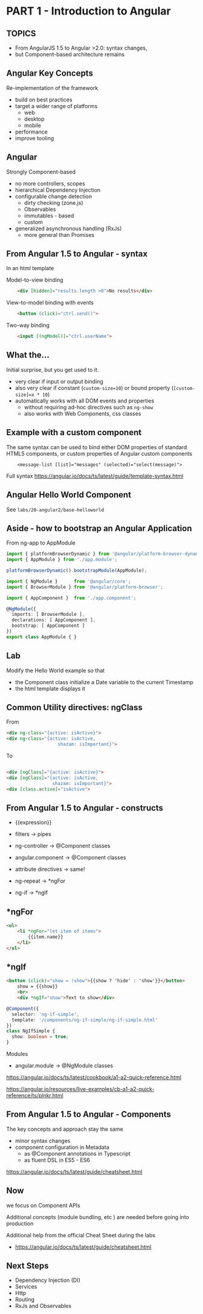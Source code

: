 # PART 1 - Introduction to Angular



## TOPICS
* From AngularJS 1.5 to Angular >2.0: syntax changes, 
* but Component-based architecture remains



## Angular Key Concepts
Re-implementation of the framework
* build on best practices
* target a wider range of platforms
    * web
    * desktop 
    * mobile
* performance
* improve tooling



## Angular
Strongly Component-based
* no more controllers, scopes
* hierarchical Dependency Injection
* configurable change detection
    * dirty checking (zone.js)
    * Observables
    * immutables - based
    * custom
* generalized asynchronous handling (RxJs)
    * more general than Promises



## From Angular 1.5 to Angular - syntax
In an html template

Model-to-view binding
```html
    <div [hidden]="results.length >0">No results</div>
```

View-to-model binding with events
```html
    <button (click)="ctrl.send()">
``` 

Two-way binding
```html
    <input [(ngModel)]="ctrl.userName">
```



## What the...
Initial surprise, but you get used to it.
* very clear if input or output binding
* also very clear if constant (``custom-size=10``) or bound property (``[custom-size]=x * 10``) 
* automatically works with all DOM events and properties
  * without requiring ad-hoc directives such as ``ng-show``
  * also works with Web Components, css classes



## Example with a custom component
The same syntax can be used to bind either DOM properties of standard HTML5 components, or custom properties of Angular custom components

```
    <message-list [list]="messages" (selected)="select(message)">
```

Full syntax
https://angular.io/docs/ts/latest/guide/template-syntax.html




## Angular Hello World Component
See ``labs/20-angular2/base-helloworld``



## Aside - how to bootstrap an Angular Application
From ng-app to AppModule
```typescript
import { platformBrowserDynamic } from '@angular/platform-browser-dynamic';
import { AppModule } from './app.module';

platformBrowserDynamic().bootstrapModule(AppModule);

import { NgModule }      from '@angular/core';
import { BrowserModule } from '@angular/platform-browser';

import { AppComponent }  from './app.component';

@NgModule({
  imports: [ BrowserModule ],
  declarations: [ AppComponent ],
  bootstrap: [ AppComponent ]
})
export class AppModule { }
```



## Lab
Modify the Hello World example so that
* the Component class initialize a Date variable to the current Timestamp
* the html template displays it 



## Common Utility directives: ngClass
From 
```html
<div ng-class="{active: isActive}">
<div ng-class="{active: isActive,
                   shazam: isImportant}">
```

To 

```html

<div [ngClass]="{active: isActive}">
<div [ngClass]="{active: isActive,
                 shazam: isImportant}">
<div [class.active]="isActive">
```



## From Angular 1.5 to Angular - constructs
* {{expression}} 
* filters -> pipes

* ng-controller -> @Component classes
* angular.component -> @Component classes

* attribute directives -> same!
* ng-repeat -> *ngFor
* ng-if -> *ngIf



## *ngFor

```html
<ul>
    <li *ngFor="let item of items">
        {{item.name}}
    </li>
</ul>
```



## *ngIf

```html
<button (click)="show = !show">{{show ? 'hide' : 'show'}}</button>
    show = {{show}}
    <br>
    <div *ngIf="show">Text to show</div>
```

```typescript
@Component({
  selector: 'ng-if-simple',
  template: '/components/ng-if-simple/ng-if-simple.html'
})
class NgIfSimple {
  show: boolean = true;
}
```



Modules
* angular.module -> @NgModule classes 

https://angular.io/docs/ts/latest/cookbook/a1-a2-quick-reference.html

https://angular.io/resources/live-examples/cb-a1-a2-quick-reference/ts/plnkr.html



## From Angular 1.5 to Angular - Components
The key concepts and approach stay the same
* minor syntax changes
* component configuration in Metadata
  * as @Component annotations in Typescript
  * as fluent DSL in ES5 - ES6

https://angular.io/docs/ts/latest/guide/cheatsheet.html



## Now
we focus on Component APIs

Additional concepts (module bundling, etc ) are needed before going into production

Additional help from the official Cheat Sheet during the labs
* https://angular.io/docs/ts/latest/guide/cheatsheet.html



## Next Steps
* Dependency Injection (DI) 
* Services
* Http
* Routing
* RxJs and Observables


